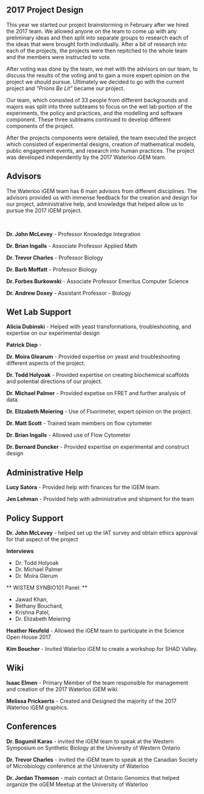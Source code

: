 
## 2017 Project Design

This year we started our project brainstorming in February after we hired the 2017 team. We allowed anyone on the team to come up with any preliminary ideas and then split into separate groups to research each of the ideas that were brought forth individually. After a bit of research into each of the projects, the projects were then repitched to the whole team and the members were instructed to vote.

After voting was done by the team, we met with the advisors on our team, to discuss the results of the voting and to gain a more expert opinion on the project we should pursue. Ultimately we decided to go with the current project and *"Prions Be Lit"* became our project.

Our team, which consisted of 33 people from different backgrounds and majors was split into three subteams to focus on the wet lab portion of the experiments, the policy and practices, and the modelling and software component. These three subteams continued to develop different components of the project.

After the projects components were detailed, the team executed the project which consisted of experimental designs, creation of mathematical models, public engagement events, and research into human practices. The project was developed independently by the 2017 Waterloo iGEM team.

## Advisors

The Waterloo iGEM team has 6 main advisors from different disciplines. The advisors provided us with immense feedback for the creation and design for our project, administrative help, and knowledge that helped allow us to pursue the 2017 iGEM project.

<br>

**Dr. John McLevey** - Professor Knowledge Integration

**Dr. Brian Ingalls** - Associate Professor Applied Math

**Dr. Trevor Charles** - Professor Biology

**Dr. Barb Moffatt** - Professor Biology

**Dr. Forbes Burkowski** - Associate Professor Emeritus Computer Science

**Dr. Andrew Doxey** - Assistant Professor - Biology

## Wet Lab Support

**Alicia Dubinski** - Helped with yeast transformations, troubleshooting, and expertise on our experimental design

**Patrick Diep** - 

**Dr. Moira Glearum** - Provided expertise on yeast and troubleshooting different aspects of the project.

**Dr. Todd Holyoak** - Provided expertise on creating biochemical scaffolds and potential directions of our project.

**Dr. Michael Palmer** - Provided expetise on FRET and further analysis of data.

**Dr. Elizabeth Meiering** - Use of Fluorimeter, expert opinion on the project.

**Dr. Matt Scott** - Trained team members on flow cytometer

**Dr. Brian Ingalls** - Allowed use of Flow Cytometer

**Dr. Bernard Duncker** - Provided expertise on experimental and construct design

## Administrative Help

**Lucy Satora** - Provided help with finances for the iGEM team.

**Jen Lehman** - Provided help with administrative and shipment for the team

## Policy Support

**Dr. John McLevey** - helped set up the IAT survey and obtain ethics approval for that aspect of the project

**Interviews**

* Dr. Todd Holyoak
* Dr. Michael Palmer 
* Dr. Moira Glerum

** WiSTEM SYNBIO101 Panel: **

* Jawad Khan, 
* Bethany Bouchard, 
* Krishna Patel, 
* Dr. Elizabeth Meiering 

**Heather Neufeld** - Allowed the iGEM team to participate in the Science Open House 2017.

**Kim Boucher** - Invited Waterloo iGEM to create a workshop for SHAD Valley.


## Wiki

**Isaac Elmen** - Primary Member of the team responsible for management and creation of the 2017 Waterloo iGEM wiki.

**Melissa Prickaerts** - Created and Designed the majority of the 2017 Waterloo iGEM graphics.


## Conferences

**Dr. Bogumil Karas** - invited the iGEM team to speak at the Western Symposium on Synthetic Biology at the University of Western Ontario

**Dr. Trevor Charles** - invited the iGEM team to speak at the Canadian Society of Microbiology conference at the University of Waterloo

**Dr. Jordan Thomson** - main contact at Ontario Genomics that helped organize the oGEM Meetup at the University of Waterloo

